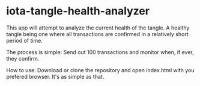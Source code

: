 # iota-tangle-health-analyzer

This app will attempt to analyze the current health of the tangle. A healthy tangle being one where all transactions are confirmed in a relatively short period of time.

The process is simple: Send out 100 transactions and monitor when, if ever, they confirm. 

How to use: Download or clone the repository and open index.html with you prefered browser. It's as simple as that.